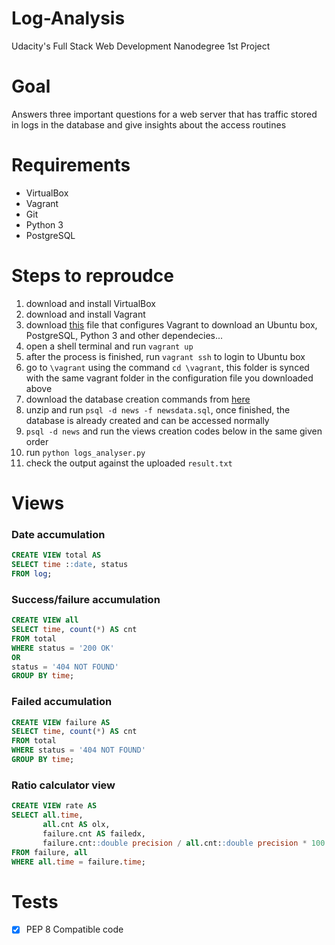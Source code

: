 # Log-Analysis

Udacity's Full Stack Web Development Nanodegree 1st Project


# Goal

Answers three important questions for a web server that has traffic stored in logs in the database and give insights about the access routines


# Requirements

* VirtualBox
* Vagrant
* Git
* Python 3
* PostgreSQL


# Steps to reproudce

1) download and install VirtualBox
2) download and install Vagrant
3) download [this](https://s3.amazonaws.com/video.udacity-data.com/topher/2018/April/5acfbfa3_fsnd-virtual-machine/fsnd-virtual-machine.zip) file that configures Vagrant to download an Ubuntu box, PostgreSQL, Python 3 and other dependecies...
4) open a shell terminal and run `vagrant up`
5) after the process is finished, run `vagrant ssh` to login to Ubuntu box
6) go to `\vagrant` using the command `cd \vagrant`, this folder is synced with the same vagrant folder in the configuration file you downloaded above
5) download the database creation commands from [here](https://d17h27t6h515a5.cloudfront.net/topher/2016/August/57b5f748_newsdata/newsdata.zip)
6) unzip and run `psql -d news -f newsdata.sql`, once finished, the database is already created and can be accessed normally
7) `psql -d news` and run the views creation codes below in the same given order
8) run `python logs_analyser.py`
9) check the output against the uploaded `result.txt`


# Views

### Date accumulation
``` sql
CREATE VIEW total AS
SELECT time ::date, status
FROM log;
```

### Success/failure accumulation
``` sql
CREATE VIEW all
SELECT time, count(*) AS cnt
FROM total
WHERE status = '200 OK'
OR
status = '404 NOT FOUND'
GROUP BY time;
```

### Failed accumulation
``` sql
CREATE VIEW failure AS
SELECT time, count(*) AS cnt
FROM total
WHERE status = '404 NOT FOUND'
GROUP BY time;
```

### Ratio calculator view
``` sql
CREATE VIEW rate AS
SELECT all.time,
       all.cnt AS olx,
       failure.cnt AS failedx,
       failure.cnt::double precision / all.cnt::double precision * 100 AS failRate
FROM failure, all
WHERE all.time = failure.time;
```

# Tests
- [x] PEP 8 Compatible code
